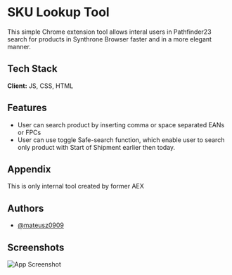
# SKU Lookup Tool

This simple Chrome extension tool allows interal users in Pathfinder23 search for products in Synthrone Browser faster and in a more elegant manner.
## Tech Stack

**Client:** JS, CSS, HTML



## Features

- User can search product by inserting comma or space separated EANs or FPCs
- User can use toggle Safe-search function, which enable user to search only product with Start of Shipment earlier then today.


## Appendix

This is only internal tool created by former AEX

## Authors

- [@mateusz0909](https://github.com/mateusz0909)


## Screenshots

![App Screenshot](https://i.postimg.cc/gjb2PBpH/image.png)


